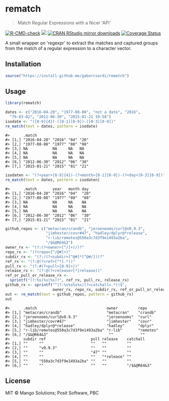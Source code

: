 


# rematch

> Match Regular Expressions with a Nicer 'API'

[![R-CMD-check](https://github.com/gaborcsardi/rematch/actions/workflows/R-CMD-check.yaml/badge.svg)](https://github.com/gaborcsardi/rematch/actions/workflows/R-CMD-check.yaml)
[![](https://www.r-pkg.org/badges/version/rematch)](https://www.r-pkg.org/pkg/rematch)
[![CRAN RStudio mirror downloads](https://cranlogs.r-pkg.org/badges/rematch)](https://www.r-pkg.org/pkg/rematch)
[![Coverage Status](https://img.shields.io/codecov/c/github/gaborcsardi/rematch/main.svg)](https://app.codecov.io/github/gaborcsardi/rematch?branch=main)

A small wrapper on 'regexpr' to extract the matches and captured groups
from the match of a regular expression to a character vector.

## Installation


```r
source("https://install-github.me/gaborcsardi/rematch")
```

## Usage


```r
library(rematch)
```


```r
dates <- c("2016-04-20", "1977-08-08", "not a date", "2016",
  "76-03-02", "2012-06-30", "2015-01-21 19:58")
isodate <- "([0-9]{4})-([0-1][0-9])-([0-3][0-9])"
re_match(text = dates, pattern = isodate)
```

```
#>      .match                       
#> [1,] "2016-04-20" "2016" "04" "20"
#> [2,] "1977-08-08" "1977" "08" "08"
#> [3,] NA           NA     NA   NA  
#> [4,] NA           NA     NA   NA  
#> [5,] NA           NA     NA   NA  
#> [6,] "2012-06-30" "2012" "06" "30"
#> [7,] "2015-01-21" "2015" "01" "21"
```


```r
isodaten <- "(?<year>[0-9]{4})-(?<month>[0-1][0-9])-(?<day>[0-3][0-9])"
re_match(text = dates, pattern = isodaten)
```

```
#>      .match       year   month day 
#> [1,] "2016-04-20" "2016" "04"  "20"
#> [2,] "1977-08-08" "1977" "08"  "08"
#> [3,] NA           NA     NA    NA  
#> [4,] NA           NA     NA    NA  
#> [5,] NA           NA     NA    NA  
#> [6,] "2012-06-30" "2012" "06"  "30"
#> [7,] "2015-01-21" "2015" "01"  "21"
```


```r
github_repos <- c("metacran/crandb", "jeroenooms/curl@v0.9.3",
                  "jimhester/covr#47", "hadley/dplyr@*release",
                  "r-lib/remotes@550a3c7d3f9e1493a2ba",
                  "/$&@R64&3")
owner_rx <- "(?:(?<owner>[^/]+)/)?"
repo_rx <- "(?<repo>[^/@#]+)"
subdir_rx <- "(?:/(?<subdir>[^@#]*[^@#/]))?"
ref_rx <- "(?:@(?<ref>[^*].*))"
pull_rx <- "(?:#(?<pull>[0-9]+))"
release_rx <- "(?:@(?<release>[*]release))"
ref_or_pull_or_release_rx <-
  sprintf("(?:%s|%s|%s)?", ref_rx, pull_rx, release_rx)
github_rx <- sprintf("^(?:%s%s%s%s|(?<catchall>.*))$",
                     owner_rx, repo_rx, subdir_rx, ref_or_pull_or_release_rx)
out <- re_match(text = github_repos, pattern = github_rx)
out
```

```
#>      .match                               owner         repo     
#> [1,] "metacran/crandb"                    "metacran"    "crandb" 
#> [2,] "jeroenooms/curl@v0.9.3"             "jeroenooms"  "curl"   
#> [3,] "jimhester/covr#47"                  "jimhester"   "covr"   
#> [4,] "hadley/dplyr@*release"              "hadley"      "dplyr"  
#> [5,] "r-lib/remotes@550a3c7d3f9e1493a2ba" "r-lib"       "remotes"
#> [6,] "/$&@R64&3"                           ""            ""       
#>      subdir ref                    pull release    catchall   
#> [1,] ""     ""                     ""   ""         ""         
#> [2,] ""     "v0.9.3"               ""   ""         ""         
#> [3,] ""     ""                     "47" ""         ""         
#> [4,] ""     ""                     ""   "*release" ""         
#> [5,] ""     "550a3c7d3f9e1493a2ba" ""   ""         ""         
#> [6,] ""     ""                     ""   ""         "/$&@R64&3"
```

## License

MIT © Mango Solutions; Posit Software, PBC
